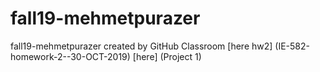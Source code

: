 # fall19-mehmetpurazer
fall19-mehmetpurazer created by GitHub Classroom
[here hw2] (IE-582-homework-2--30-OCT-2019)
[here] (Project 1)
